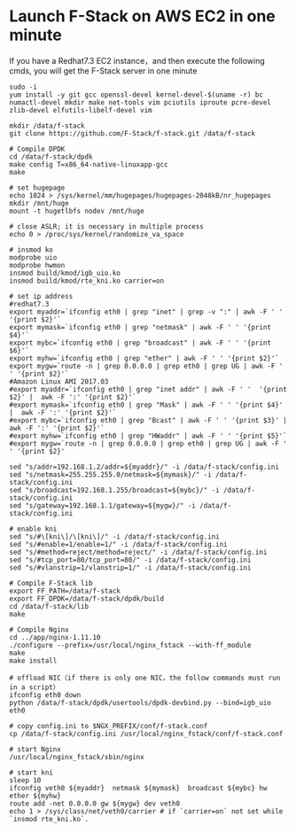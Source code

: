 # Launch F-Stack on AWS EC2 in one minute

  If you have a Redhat7.3 EC2 instance，and then execute the following cmds, you will get the F-Stack server in one minute 

    sudo -i
    yum install -y git gcc openssl-devel kernel-devel-$(uname -r) bc numactl-devel mkdir make net-tools vim pciutils iproute pcre-devel zlib-devel elfutils-libelf-devel vim

    mkdir /data/f-stack
    git clone https://github.com/F-Stack/f-stack.git /data/f-stack

    # Compile DPDK
    cd /data/f-stack/dpdk
    make config T=x86_64-native-linuxapp-gcc
    make

    # set hugepage	
    echo 1024 > /sys/kernel/mm/hugepages/hugepages-2048kB/nr_hugepages
    mkdir /mnt/huge
    mount -t hugetlbfs nodev /mnt/huge

    # close ASLR; it is necessary in multiple process
    echo 0 > /proc/sys/kernel/randomize_va_space

    # insmod ko
    modprobe uio
    modprobe hwmon
    insmod build/kmod/igb_uio.ko
    insmod build/kmod/rte_kni.ko carrier=on

    # set ip address
    #redhat7.3
    export myaddr=`ifconfig eth0 | grep "inet" | grep -v ":" | awk -F ' '  '{print $2}'`
    export mymask=`ifconfig eth0 | grep "netmask" | awk -F ' ' '{print $4}'`
    export mybc=`ifconfig eth0 | grep "broadcast" | awk -F ' ' '{print $6}'`
    export myhw=`ifconfig eth0 | grep "ether" | awk -F ' ' '{print $2}'`
    export mygw=`route -n | grep 0.0.0.0 | grep eth0 | grep UG | awk -F ' ' '{print $2}'`
    #Amazon Linux AMI 2017.03
    #export myaddr=`ifconfig eth0 | grep "inet addr" | awk -F ' '  '{print $2}' |  awk -F ':' '{print $2}'`
    #export mymask=`ifconfig eth0 | grep "Mask" | awk -F ' ' '{print $4}' |  awk -F ':' '{print $2}'`
    #export mybc=`ifconfig eth0 | grep "Bcast" | awk -F ' ' '{print $3}' |  awk -F ':' '{print $2}'`
    #export myhw=`ifconfig eth0 | grep "HWaddr" | awk -F ' ' '{print $5}'`
    #export mygw=`route -n | grep 0.0.0.0 | grep eth0 | grep UG | awk -F ' ' '{print $2}'

    sed "s/addr=192.168.1.2/addr=${myaddr}/" -i /data/f-stack/config.ini
    sed "s/netmask=255.255.255.0/netmask=${mymask}/" -i /data/f-stack/config.ini
    sed "s/broadcast=192.168.1.255/broadcast=${mybc}/" -i /data/f-stack/config.ini
    sed "s/gateway=192.168.1.1/gateway=${mygw}/" -i /data/f-stack/config.ini

    # enable kni
    sed "s/#\[kni\]/\[kni\]/" -i /data/f-stack/config.ini
    sed "s/#enable=1/enable=1/" -i /data/f-stack/config.ini
    sed "s/#method=reject/method=reject/" -i /data/f-stack/config.ini
    sed "s/#tcp_port=80/tcp_port=80/" -i /data/f-stack/config.ini
    sed "s/#vlanstrip=1/vlanstrip=1/" -i /data/f-stack/config.ini

    # Compile F-Stack lib
    export FF_PATH=/data/f-stack
    export FF_DPDK=/data/f-stack/dpdk/build
    cd /data/f-stack/lib
    make

    # Compile Nginx
    cd ../app/nginx-1.11.10
    ./configure --prefix=/usr/local/nginx_fstack --with-ff_module
    make
    make install

    # offload NIC（if there is only one NIC，the follow commands must run in a script）
    ifconfig eth0 down
    python /data/f-stack/dpdk/usertools/dpdk-devbind.py --bind=igb_uio eth0

    # copy config.ini to $NGX_PREFIX/conf/f-stack.conf
    cp /data/f-stack/config.ini /usr/local/nginx_fstack/conf/f-stack.conf

    # start Nginx
    /usr/local/nginx_fstack/sbin/nginx

    # start kni
    sleep 10
    ifconfig veth0 ${myaddr}  netmask ${mymask}  broadcast ${mybc} hw ether ${myhw}
    route add -net 0.0.0.0 gw ${mygw} dev veth0
    echo 1 > /sys/class/net/veth0/carrier # if `carrier=on` not set while `insmod rte_kni.ko`.
